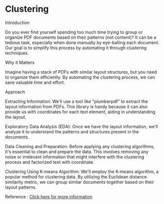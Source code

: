 # Clustering

Introduction

Do you ever find yourself spending too much time trying to group or organize PDF documents based on their patterns (not content)? It can be a tedious task, especially when done manually by eye-balling each document. Our goal is to simplify this process by automating it through clustering techniques.

Why it Matters

Imagine having a stack of PDFs with similar layout structures, but you need to organize them efficiently. By automating the clustering process, we can save valuable time and effort.

Approach

Extracting Information: We'll use a tool like "plumberpdf" to extract the layout information from PDFs. This library is handy because it can also provide us with coordinates for each text element, aiding in understanding the layout.

Exploratory Data Analysis (EDA): Once we have the layout information, we'll analyze it to understand the patterns and structures present in the documents.

Data Cleaning and Preparation: Before applying any clustering algorithms, it's essential to clean and prepare the data. This involves removing any noise or irrelevant information that might interfere with the clustering process and factorized text with coordinate.

Clustering Using K-means Algorithm: We'll employ the K-means algorithm, a popular method for clustering data. By utilizing the Euclidean distance similarity metric, we can group similar documents together based on their layout patterns.

Reference : [Click here for more information](https://www.researchgate.net/publication/324794105_Document_Clustering_Based_On_Text_Mining_K-Means_Algorithm_Using_Euclidean_Distance_Similarity)

